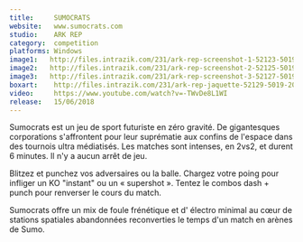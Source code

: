 ```yaml
---
title:     SUMOCRATS
website:   www.sumocrats.com
studio:    ARK REP
category:  competition
platforms: Windows
image1:   http://files.intrazik.com/231/ark-rep-screenshot-1-52123-5019-20180409-181044.jpg
image2:   http://files.intrazik.com/231/ark-rep-screenshot-2-52125-5019-20180409-181045.jpg
image3:   http://files.intrazik.com/231/ark-rep-screenshot-3-52127-5019-20180409-181045.jpg
boxart:    http://files.intrazik.com/231/ark-rep-jaquette-52129-5019-20180409-181046.jpg
video:     https://www.youtube.com/watch?v=-TWvDe8L1WI
release:   15/06/2018
---
```


Sumocrats est un jeu de sport futuriste en zéro gravité. De gigantesques corporations s'affrontent pour leur suprématie aux confins de l'espace dans des tournois ultra médiatisés. 
 Les matches sont intenses, en 2vs2, et durent 6 minutes. Il n'y a aucun arrêt de jeu.
 
 Blitzez et punchez vos adversaires ou la balle. Chargez votre poing pour infliger un KO "instant" ou un « supershot ». Tentez le combos dash + punch pour renverser le cours du match.
 
 Sumocrats offre un mix de foule frénétique et d' électro minimal au cœur de stations spatiales abandonnées reconverties le temps d'un match en arènes de Sumo.
